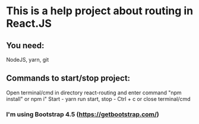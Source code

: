 # This is a help project about routing in React.JS


## You need:
NodeJS, yarn, git

## Commands to start/stop project:
Open terminal/cmd in directory react-routing and enter command "npm install" or npm i"
Start - yarn run start, stop - Ctrl + c or close terminal/cmd

### I'm using Bootstrap 4.5 (https://getbootstrap.com/)